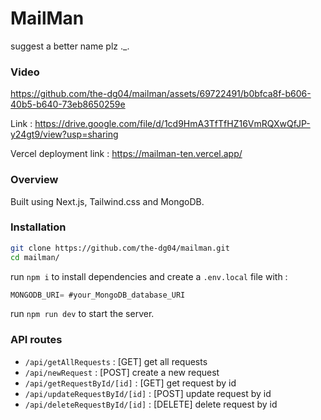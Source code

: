 # MailMan
suggest a better name plz ._.

### Video
https://github.com/the-dg04/mailman/assets/69722491/b0bfca8f-b606-40b5-b640-73eb8650259e

Link : https://drive.google.com/file/d/1cd9HmA3TfTfHZ16VmRQXwQfJP-y24gt9/view?usp=sharing

Vercel deployment link : https://mailman-ten.vercel.app/

### Overview
Built using Next.js, Tailwind.css and MongoDB.

### Installation

```bash
git clone https://github.com/the-dg04/mailman.git
cd mailman/
```

run ```npm i``` to install dependencies and create a ```.env.local``` file with :
```js
MONGODB_URI= #your_MongoDB_database_URI
```
run ```npm run dev``` to start the server.

### API routes

- ```/api/getAllRequests``` : [GET] get all requests
- ```/api/newRequest``` : [POST] create a new request
- ```/api/getRequestById/[id]``` : [GET] get request by id
- ```/api/updateRequestById/[id]``` : [POST] update request by id
- ```/api/deleteRequestById/[id]``` : [DELETE] delete request by id

